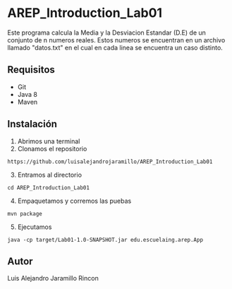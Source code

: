 # AREP_Introduction_Lab01
Este programa calcula la Media y la Desviacion Estandar (D.E) de un conjunto de n numeros reales. Estos numeros se encuentran en un archivo llamado "datos.txt" en el cual en cada linea se encuentra un caso distinto. 

## Requisitos
* Git
* Java 8
* Maven

## Instalación
1. Abrimos una terminal
2. Clonamos el repositorio
```
https://github.com/luisalejandrojaramillo/AREP_Introduction_Lab01
```
3. Entramos al directorio
```
cd AREP_Introduction_Lab01
```
4. Empaquetamos y corremos las puebas
```
mvn package
```
5. Ejecutamos 
```
java -cp target/Lab01-1.0-SNAPSHOT.jar edu.escuelaing.arep.App
```

## Autor
Luis Alejandro Jaramillo Rincon
